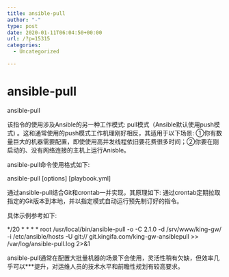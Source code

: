 ```yaml
---
title: ansible-pull
author: "-"
type: post
date: 2020-01-11T06:04:50+00:00
url: /?p=15315
categories:
  - Uncategorized

---
```

# ansible-pull
ansible-pull

该指令的使用涉及Ansible的另一种工作模式: pull模式（Ansible默认使用push模式) 。这和通常使用的push模式工作机理刚好相反，其适用于以下场景: ①你有数量巨大的机器需要配置，即使使用高并发线程依旧要花费很多时间；②你要在刚启动的、没有网络连接的主机上运行Anisble。

ansible-pull命令使用格式如下: 
  
ansible-pull [options] [playbook.yml]
  
通过ansible-pull结合Git和crontab一并实现，其原理如下: 通过crontab定期拉取指定的Git版本到本地，并以指定模式自动运行预先制订好的指令。

具体示例参考如下: 
  
*/20 \* \* \* * root /usr/local/bin/ansible-pull -o -C 2.1.0 -d /srv/www/king-gw/ -i /etc/ansible/hosts -U git:// git.kingifa.com/king-gw-ansiblepull >> /var/log/ansible-pull.log 2>&1
  
ansible-pull通常在配置大批量机器的场景下会使用，灵活性稍有欠缺，但效率几乎可以\***提升，对运维人员的技术水平和前瞻性规划有较高要求。
